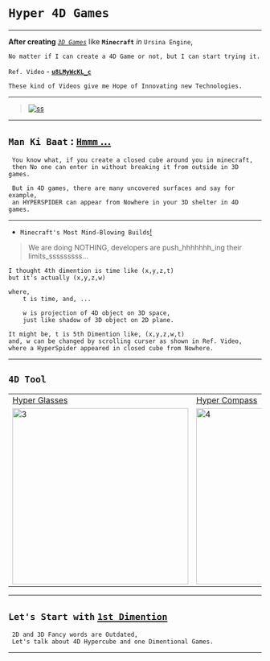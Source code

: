 # `Hyper 4D Games`

-------------------

**After creating** [*`3D Games`*](https://github.com/imvickykumar999/Ursina-Engine-Panda3D-Games#-games--screenshots--videos) like **`Minecraft`** *in* `Ursina Engine`, 

    No matter if I can create a 4D Game or not, but I can start trying it. 

`Ref. Video` - [**`u8LMyWcKL_c`**](https://www.youtube.com/watch?v=u8LMyWcKL_c)

    These kind of Videos give me Hope of Innovating new Technologies.

--------------------

> [![ss](https://cdn.akamai.steamstatic.com/steam/apps/1941640/ss_6e6bbac78b0cbddb9cbc2b878174e8a6411949d6.jpg?t=1666354526)](https://store.steampowered.com/app/1941640/4D_Miner/)

-------------------------

## `Man Ki Baat` : [`Hmmm` ...](https://youtu.be/u8LMyWcKL_c?t=597)

     You know what, if you create a closed cube around you in minecraft,
     then No one can enter in without breaking it from outside in 3D games.
     
     But in 4D games, there are many uncovered surfaces and say for example,
     an HYPERSPIDER can appear from Nowhere in your 3D shelter in 4D games.

----------------------------

- `Minecraft's Most Mind-Blowing Builds`[!](https://youtu.be/E5gEI9JYLHE?t=106)

> We are doing NOTHING, developers are push_hhhhhhh_ing their limits_sssssssss...

    I thought 4th dimention is time like (x,y,z,t) 
    but it's actually (x,y,z,w)

    where,
        t is time, and, ...

        w is projection of 4D object on 3D space, 
        just like shadow of 3D object on 2D plane.

    It might be, t is 5th Dimention like, (x,y,z,w,t)
    and, w can be changed by scrolling curser as shown in Ref. Video, 
    where a HyperSpider appeared in closed cube from Nowhere.

------------------------------  

## `4D Tool`

<table>
<tr>

<td>
<a href="https://youtu.be/u8LMyWcKL_c?t=455">
Hyper Glasses
</a>
</td>

<td>
<a href="https://youtu.be/u8LMyWcKL_c?t=520">
Hyper Compass
</a>
</td>

</tr>

<tr>
<td><img src="https://user-images.githubusercontent.com/50515418/224538020-b780c892-64a8-4c04-8180-e7ea7e95efbc.png" alt="3" height = 350px></td>
<td><img src="https://user-images.githubusercontent.com/50515418/224538457-2b053194-5049-4add-a724-3c7dd8d02a75.png" alt="4" height = 350px></td>
</tr>

</table>

------------------------

## `Let's Start with` [`1st Dimention`](https://www.youtube.com/watch?v=3xx7sgNVE-A)

     2D and 3D Fancy words are Outdated,
     Let's talk about 4D Hypercube and one Dimentional Games.
     
------------------------
